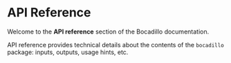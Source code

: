 # API Reference

Welcome to the **API reference** section of the Bocadillo documentation.

API reference provides technical details about the contents of the `bocadillo` package: inputs, outputs, usage hints, etc.
